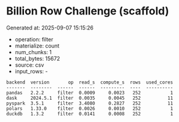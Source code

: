 # Billion Row Challenge (scaffold)

Generated at: 2025-09-07 15:15:26

- operation: filter
- materialize: count
- num_chunks: 1
- total_bytes: 15672
- source: csv
- input_rows: -

```text
backend  version       op  read_s  compute_s  rows  used_cores
-------  --------  ------  ------  ---------  ----  ----------
pandas   2.2.2     filter  0.0009     0.0023   252           1
dask     2024.5.1  filter  0.0035     0.0045   252          11
pyspark  3.5.1     filter  3.4080     0.2827   252          11
polars   1.33.0    filter  0.0026     0.0010   252           1
duckdb   1.3.2     filter  0.0141     0.0008   252           1
```
